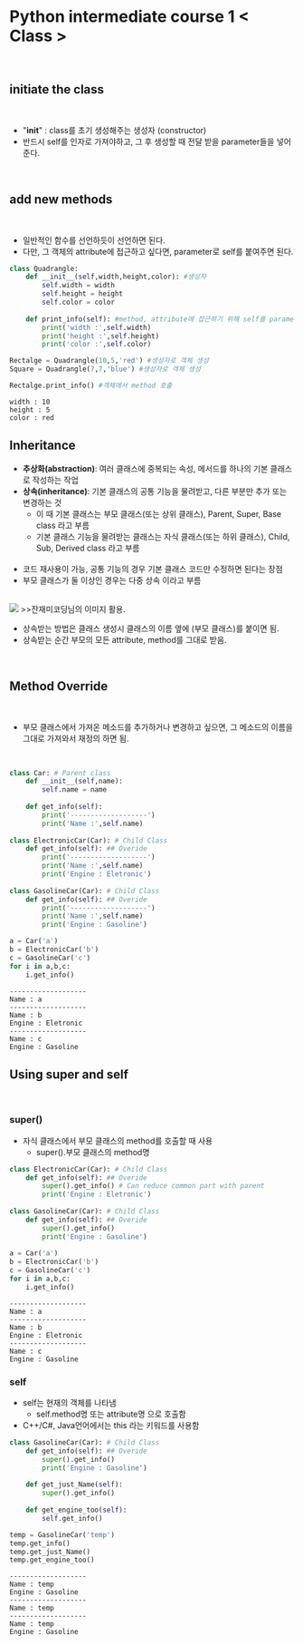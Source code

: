 # Python intermediate course 1 < Class >

<br/>

## initiate the class

<br/>

- "__init__" : class를 초기 생성해주는 생성자 (constructor)  
- 반드시 self를 인자로 가져야하고, 그 후 생성할 때 전달 받을 parameter들을 넣어준다.  
<br/>

## add new methods

<br/>

- 일반적인 함수를 선언하듯이 선언하면 된다.  
- 다만, 그 객체의 attribute에 접근하고 싶다면, parameter로 self를 붙여주면 된다.  



```python
class Quadrangle:
    def __init__(self,width,height,color): #생성자
        self.width = width
        self.height = height
        self.color = color
        
    def print_info(self): #method, attribute에 접근하기 위해 self를 parameter로 함
        print('width :',self.width)
        print('height :',self.height)
        print('color :',self.color)

Rectalge = Quadrangle(10,5,'red') #생성자로 객체 생성
Square = Quadrangle(7,7,'blue') #생성자로 객체 생성

Rectalge.print_info() #객체에서 method 호출
```

    width : 10
    height : 5
    color : red


## Inheritance

  - **추상화(abstraction)**: 여러 클래스에 중복되는 속성, 메서드를 하나의 기본 클래스로 작성하는 작업
  - **상속(inheritance)**: 기본 클래스의 공통 기능을 물려받고, 다른 부분만 추가 또는 변경하는 것
    + 이 때 기본 클래스는 부모 클래스(또는 상위 클래스), Parent, Super, Base class 라고 부름
    + 기본 클래스 기능을 물려받는 클래스는 자식 클래스(또는 하위 클래스), Child, Sub, Derived class 라고 부름
  <br><br>
  - 코드 재사용이 가능, 공통 기능의 경우 기본 클래스 코드만 수정하면 된다는 장점
  - 부모 클래스가 둘 이상인 경우는 다중 상속 이라고 부름
<br/>

<img src="https://www.fun-coding.org/00_Images/oop3.png" />
>>잔재미코딩님의 이미지 활용.

- 상속받는 방법은 클래스 생성시 클래스의 이름 옆에 (부모 클래스)를 붙이면 됨.
- 상속받는 순간 부모의 모든 attribute, method를 그대로 받음.

<br/>

## Method Override

<br/>

- 부모 클래스에서 가져온 메소드를 추가하거나 변경하고 싶으면, 그 메소드의 이름을 그대로 가져와서 재정의 하면 됨.  

<br/>


```python
class Car: # Parent class
    def __init__(self,name):
        self.name = name
    
    def get_info(self):
        print('-------------------')
        print('Name :',self.name)
        
class ElectronicCar(Car): # Child Class
    def get_info(self): ## Overide
        print('-------------------')
        print('Name :',self.name)
        print('Engine : Eletronic')
        
class GasolineCar(Car): # Child Class
    def get_info(self): ## Overide
        print('-------------------')
        print('Name :',self.name)
        print('Engine : Gasoline')

a = Car('a')
b = ElectronicCar('b')
c = GasolineCar('c')
for i in a,b,c:
    i.get_info()
```

    -------------------
    Name : a
    -------------------
    Name : b
    Engine : Eletronic
    -------------------
    Name : c
    Engine : Gasoline


## Using super and self

<br/>

### super()
 - 자식 클래스에서 부모 클래스의 method를 호출할 때 사용
   - super().부모 클래스의 method명
   


```python
class ElectronicCar(Car): # Child Class
    def get_info(self): ## Overide
        super().get_info() # Can reduce common part with parent
        print('Engine : Eletronic')
        
class GasolineCar(Car): # Child Class
    def get_info(self): ## Overide
        super().get_info()
        print('Engine : Gasoline')
        
a = Car('a')
b = ElectronicCar('b')
c = GasolineCar('c')
for i in a,b,c:
    i.get_info()
```

    -------------------
    Name : a
    -------------------
    Name : b
    Engine : Eletronic
    -------------------
    Name : c
    Engine : Gasoline


### self
 - self는 현재의 객체를 나타냄
   - self.method명 또는 attribute명 으로 호출함
 - C++/C#, Java언어에서는 this 라는 키워드를 사용함


```python
class GasolineCar(Car): # Child Class
    def get_info(self): ## Overide
        super().get_info()
        print('Engine : Gasoline')
    
    def get_just_Name(self):
        super().get_info()
    
    def get_engine_too(self):
        self.get_info()

temp = GasolineCar('temp')
temp.get_info()
temp.get_just_Name()
temp.get_engine_too()
```

    -------------------
    Name : temp
    Engine : Gasoline
    -------------------
    Name : temp
    -------------------
    Name : temp
    Engine : Gasoline


